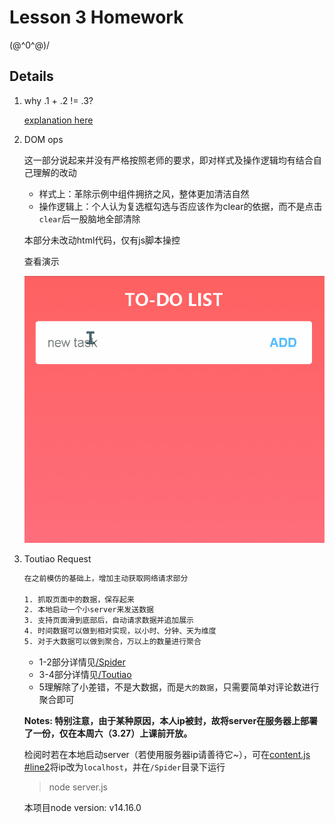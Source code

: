 # Lesson 3 Homework

\(@^0^@)/

## Details

1. why .1 + .2 != .3?

    [explanation here](./why0.1+0.2!==0.3.md)

2. DOM ops

    这一部分说起来并没有严格按照老师的要求，即对样式及操作逻辑均有结合自己理解的改动

    - 样式上：革除示例中组件拥挤之风，整体更加清洁自然
    - 操作逻辑上：个人认为复选框勾选与否应该作为clear的依据，而不是点击`clear`后一股脑地全部清除

    本部分未改动html代码，仅有js脚本操控

    查看演示

    ![demo](./TODO/demo.gif)

3. Toutiao Request

    ```txt
    在之前模仿的基础上，增加主动获取网络请求部分

    1. 抓取页面中的数据，保存起来
    2. 本地启动一个小server来发送数据
    3. 支持页面滑到底部后，自动请求数据并追加展示
    4. 时间数据可以做到相对实现，以小时、分钟、天为维度
    5. 对于大数据可以做到聚合，万以上的数量进行聚合
    ```

    - 1-2部分详情见[/Spider](./Spider/README.md)
    - 3-4部分详情见[/Toutiao](./Toutiao/README.md)
    - 5理解除了小差错，不是大数据，而是`大的数据`，只需要简单对评论数进行聚合即可

    **Notes: 特别注意，由于某种原因，本人ip被封，故将server在服务器上部署了一份，仅在本周六（3.27）上课前开放。**

    检阅时若在本地启动server（若使用服务器ip请善待它~），可在[content.js #line2](./Toutiao/content.js)将ip改为`localhost`，并在`/Spider`目录下运行

    > node server.js

    本项目node version: v14.16.0
